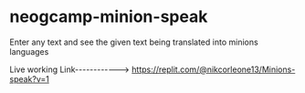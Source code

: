 # neogcamp-minion-speak
Enter any text and see the given text being translated into minions languages

Live working Link------------> https://replit.com/@nikcorleone13/Minions-speak?v=1
